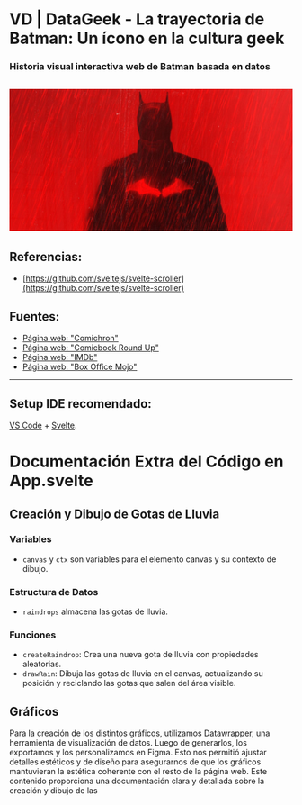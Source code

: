 # VD | DataGeek - La trayectoria de Batman: Un ícono en la cultura geek 

### Historia visual interactiva web de Batman basada en datos
![Batman](public/images/bat_lluvia.jpg)
---

## Referencias: 
- [https://github.com/sveltejs/svelte-scroller](https://github.com/sveltejs/svelte-scroller)

## Fuentes:
- [Página web: "Comichron"](https://comichron.com)
- [Página web: "Comicbook Round Up"](https://comicbookroundup.com)
- [Página web: "IMDb"](https://www.imdb.com)
- [Página web: "Box Office Mojo"](https://www.boxofficemojo.com/)

---

## Setup IDE recomendado:
[VS Code](https://code.visualstudio.com/) + [Svelte](https://marketplace.visualstudio.com/items?itemName=svelte.svelte-vscode).

# Documentación Extra del Código en App.svelte

## Creación y Dibujo de Gotas de Lluvia

### Variables
- `canvas` y `ctx` son variables para el elemento canvas y su contexto de dibujo.

### Estructura de Datos
- `raindrops` almacena las gotas de lluvia.

### Funciones
- `createRaindrop`: Crea una nueva gota de lluvia con propiedades aleatorias.
- `drawRain`: Dibuja las gotas de lluvia en el canvas, actualizando su posición y reciclando las gotas que salen del área visible.

## Gráficos
Para la creación de los distintos gráficos, utilizamos [Datawrapper](https://www.datawrapper.de/), una herramienta de visualización de datos. Luego de generarlos, los exportamos y los personalizamos en Figma. Esto nos permitió ajustar detalles estéticos y de diseño para asegurarnos de que los gráficos mantuvieran la estética coherente con el resto de la página web.
Este contenido proporciona una documentación clara y detallada sobre la creación y dibujo de las 